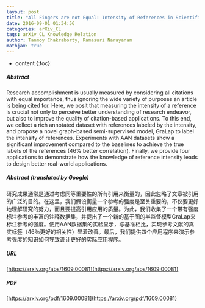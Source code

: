 ```yaml
---
layout: post
title: "All Fingers are not Equal: Intensity of References in Scientific Articles"
date: 2016-09-01 01:34:56
categories: arXiv_CL
tags: arXiv_CL Knowledge Relation
author: Tanmoy Chakraborty, Ramasuri Narayanam
mathjax: true
---
```


* content
{:toc}

##### Abstract
Research accomplishment is usually measured by considering all citations with equal importance, thus ignoring the wide variety of purposes an article is being cited for. Here, we posit that measuring the intensity of a reference is crucial not only to perceive better understanding of research endeavor, but also to improve the quality of citation-based applications. To this end, we collect a rich annotated dataset with references labeled by the intensity, and propose a novel graph-based semi-supervised model, GraLap to label the intensity of references. Experiments with AAN datasets show a significant improvement compared to the baselines to achieve the true labels of the references (46% better correlation). Finally, we provide four applications to demonstrate how the knowledge of reference intensity leads to design better real-world applications.

##### Abstract (translated by Google)
研究成果通常是通过考虑同等重要性的所有引用来衡量的，因此忽略了文章被引用的广泛的目的。在这里，我们假设衡量一个参考的强度是至关重要的，不仅要更好地理解研究的努力，而且要提高引用应用的质量。为此，我们收集了一个带有强度标注参考的丰富的注释数据集，并提出了一个新的基于图的半监督模型GraLap来标注参考的强度。使用AAN数据集的实验显示，与基准相比，实现参考文献的真实标签（46％更好的相关性）显着改善。最后，我们提供四个应用程序来演示参考强度的知识如何导致设计更好的实际应用程序。

##### URL
[https://arxiv.org/abs/1609.00081](https://arxiv.org/abs/1609.00081)

##### PDF
[https://arxiv.org/pdf/1609.00081](https://arxiv.org/pdf/1609.00081)

